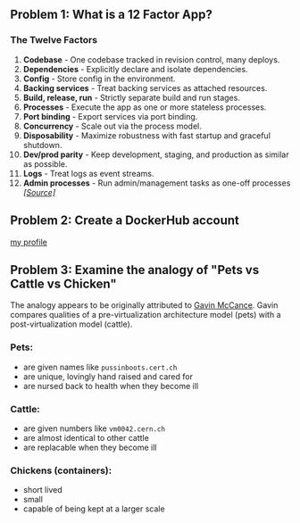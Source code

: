 ## Problem 1: What is a 12 Factor App?
### The Twelve Factors
1. **Codebase** - One codebase tracked in revision control, many deploys.
2. **Dependencies** - Explicitly declare and isolate dependencies.
3. **Config** - Store config in the environment.
4. **Backing services** - Treat backing services as attached resources.
5. **Build, release, run** - Strictly separate build and run stages.
6. **Processes** - Execute the app as one or more stateless processes.
7. **Port binding** - Export services via port binding.
8. **Concurrency** - Scale out via the process model.
9. **Disposability** - Maximize robustness with fast startup and graceful shutdown.
10. **Dev/prod parity** - Keep development, staging, and production as similar as possible.
11. **Logs** - Treat logs as event streams.
12. **Admin processes** - Run admin/management tasks as one-off processes
*[\[Source\]](https://12factor.net)*
## Problem 2: Create a DockerHub account
[my profile](https://hub.docker.com/u/michaeldez)
## Problem 3: Examine the analogy of "Pets vs Cattle vs Chicken"
The analogy appears to be originally attributed to [Gavin McCance](https://www.slideshare.net/gmccance/cern-data-centre-evolution). Gavin compares qualities of a pre-virtualization architecture model (pets) with a post-virtualization model (cattle). 
### Pets:
* are given names like `pussinboots.cert.ch`
* are unique, lovingly hand raised and cared for
* are nursed back to health when they become ill
### Cattle:
* are given numbers like `vm0042.cern.ch`
* are almost identical to other cattle
* are replacable when they become ill
### Chickens (containers):
* short lived
* small
* capable of being kept at a larger scale

